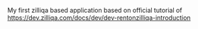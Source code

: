 My first zilliqa based application based on official tutorial of 
https://dev.zilliqa.com/docs/dev/dev-rentonzilliqa-introduction
